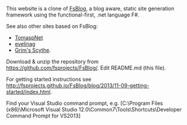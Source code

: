 This website is a clone of [FsBlog](https://github.com/fsprojects/FsBlog/), a blog aware, static site generation framework using the functional-first, .net language F#.

See also other sites based on FsBlog:
  * [TomaspNet](https://github.com/tpetricek/TomaspNet.Website) 
  * [evelinag](https://github.com/evelinag/evelinag.github.io)
  * [Grim's Scythe](https://neoeinstein.github.io/).

Download & unzip the repository from https://github.com/fsprojects/FsBlog/. Edit README.md (this file).

For getting started instructions see http://fsprojects.github.io/FsBlog/blog/2013/11-09-getting-started/index.html.

Find your Visual Studio command prompt, e.g. [C:\Program Files (x86)\Microsoft Visual Studio 12.0\Common7\Tools\Shortcuts\Developer Command Prompt for VS2013]

